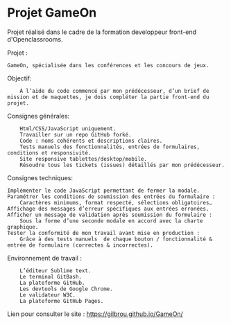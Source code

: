 # Projet GameOn

Projet réalisé dans le cadre de la formation developpeur front-end d'Openclassrooms.

Projet : 

	GameOn, spécialisée dans les conférences et les concours de jeux.

Objectif:

		À l’aide du code commencé par mon prédécesseur, d’un brief de mission et de maquettes, je dois compléter la partie front-end du projet.

Consignes générales:

		Html/CSS/JavaScript uniquement.
		Travailler sur un repo GitHub forké.
		Code : noms cohérents et descriptions claires.
		Tests manuels des fonctionnalités, entrées de formulaires, conditions et responsivité.
		Site responsive tablettes/desktop/mobile.
		Résoudre tous les tickets (issues) détaillés par mon prédécesseur.

Consignes techniques:

	Implémenter le code JavaScript permettant de fermer la modale.
	Paramétrer les conditions de soumission des entrées du formulaire :
		Caractères minimums, format respecté, sélections obligatoires…
	Affichage des messages d’erreur spécifiques aux entrées erronées.
	Afficher un message de validation après soumission du formulaire :
		Sous la forme d’une seconde modale en accord avec la charte graphique.
	Tester la conformité de mon travail avant mise en production :
		Grâce à des tests manuels  de chaque bouton / fonctionnalité & entrée de formulaire (correctes & incorrectes).

Environnement de travail :

		L’éditeur Sublime text.
		Le terminal GitBash.
		La plateforme GitHub.
		Les devtools de Google Chrome. 
		Le validateur W3C.
		La plateforme GitHub Pages.

Lien pour consulter le site : https://gilbrou.github.io/GameOn/